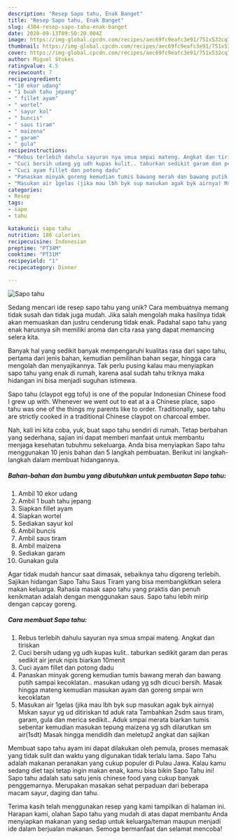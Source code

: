 ```yaml
---
description: "Resep Sapo tahu, Enak Banget"
title: "Resep Sapo tahu, Enak Banget"
slug: 4304-resep-sapo-tahu-enak-banget
date: 2020-09-13T09:50:20.004Z
image: https://img-global.cpcdn.com/recipes/aec69fc9eafc3e91/751x532cq70/sapo-tahu-foto-resep-utama.jpg
thumbnail: https://img-global.cpcdn.com/recipes/aec69fc9eafc3e91/751x532cq70/sapo-tahu-foto-resep-utama.jpg
cover: https://img-global.cpcdn.com/recipes/aec69fc9eafc3e91/751x532cq70/sapo-tahu-foto-resep-utama.jpg
author: Miguel Stokes
ratingvalue: 4.5
reviewcount: 7
recipeingredient:
- "10 ekor udang"
- "1 buah tahu jepang"
- " fillet ayam"
- " wortel"
- " sayur kol"
- " buncis"
- " saus tiram"
- " maizena"
- " garam"
- " gula"
recipeinstructions:
- "Rebus terlebih dahulu sayuran nya smua smpai mateng. Angkat dan tiriskan"
- "Cuci bersih udang yg udh kupas kulit.. taburkan sedikit garam dan peras sedikit air jeruk nipis biarkan 10menit"
- "Cuci ayam fillet dan potong dadu"
- "Panaskan minyak goreng kemudian tumis bawang merah dan bawang putih sampai kecoklatan.. masukan udang yg sdh dicuci bersih. Masak hingga mateng kemudian masukan ayam dan goreng smpai wrn kecoklatan"
- "Masukan air 1gelas (jika mau lbh byk sup masukan agak byk airnya) Mskan sayur yg ud ditiriskan td aduk rata Tambahkan 2sdm saus tiram, garam, gula dan merica sedikit.. Aduk smpai merata biarkan tumis sebentar kemudian masukan tepung maizena yg sdh dilarutkan sm air(1sdt) Masak hingga mendidih dan meletup2 angkat dan sajikan"
categories:
- Resep
tags:
- sapo
- tahu

katakunci: sapo tahu 
nutrition: 186 calories
recipecuisine: Indonesian
preptime: "PT34M"
cooktime: "PT31M"
recipeyield: "1"
recipecategory: Dinner

---
```



![Sapo tahu](https://img-global.cpcdn.com/recipes/aec69fc9eafc3e91/751x532cq70/sapo-tahu-foto-resep-utama.jpg)

Sedang mencari ide resep sapo tahu yang unik? Cara membuatnya memang tidak susah dan tidak juga mudah. Jika salah mengolah maka hasilnya tidak akan memuaskan dan justru cenderung tidak enak. Padahal sapo tahu yang enak harusnya sih memiliki aroma dan cita rasa yang dapat memancing selera kita.

Banyak hal yang sedikit banyak mempengaruhi kualitas rasa dari sapo tahu, pertama dari jenis bahan, kemudian pemilihan bahan segar, hingga cara mengolah dan menyajikannya. Tak perlu pusing kalau mau menyiapkan sapo tahu yang enak di rumah, karena asal sudah tahu triknya maka hidangan ini bisa menjadi suguhan istimewa.

Sapo tahu (claypot egg tofu) is one of the popular Indonesian Chinese food I grew up with. Whenever we went out to eat at a a Chinese place, sapo tahu was one of the things my parents like to order. Traditionally, sapo tahu are strictly cooked in a traditional Chinese claypot on charcoal ember.


Nah, kali ini kita coba, yuk, buat sapo tahu sendiri di rumah. Tetap berbahan yang sederhana, sajian ini dapat memberi manfaat untuk membantu menjaga kesehatan tubuhmu sekeluarga. Anda bisa menyiapkan Sapo tahu menggunakan 10 jenis bahan dan 5 langkah pembuatan. Berikut ini langkah-langkah dalam membuat hidangannya.

<!--inarticleads1-->

##### Bahan-bahan dan bumbu yang dibutuhkan untuk pembuatan Sapo tahu:

1. Ambil 10 ekor udang
1. Ambil 1 buah tahu jepang
1. Siapkan  fillet ayam
1. Siapkan  wortel
1. Sediakan  sayur kol
1. Ambil  buncis
1. Ambil  saus tiram
1. Ambil  maizena
1. Sediakan  garam
1. Gunakan  gula


Agar tidak mudah hancur saat dimasak, sebaiknya tahu digoreng terlebih. Sajikan hidangan Sapo Tahu Saus Tiram yang bisa membangkitkan selera makan keluarga. Rahasia masak sapo tahu yang praktis dan penuh kenikmatan adalah dengan menggunakan saus. Sapo tahu lebih mirip dengan capcay goreng. 

<!--inarticleads2-->

##### Cara membuat Sapo tahu:

1. Rebus terlebih dahulu sayuran nya smua smpai mateng. Angkat dan tiriskan
1. Cuci bersih udang yg udh kupas kulit.. taburkan sedikit garam dan peras sedikit air jeruk nipis biarkan 10menit
1. Cuci ayam fillet dan potong dadu
1. Panaskan minyak goreng kemudian tumis bawang merah dan bawang putih sampai kecoklatan.. masukan udang yg sdh dicuci bersih. Masak hingga mateng kemudian masukan ayam dan goreng smpai wrn kecoklatan
1. Masukan air 1gelas (jika mau lbh byk sup masukan agak byk airnya) Mskan sayur yg ud ditiriskan td aduk rata Tambahkan 2sdm saus tiram, garam, gula dan merica sedikit.. Aduk smpai merata biarkan tumis sebentar kemudian masukan tepung maizena yg sdh dilarutkan sm air(1sdt) Masak hingga mendidih dan meletup2 angkat dan sajikan


Membuat sapo tahu ayam ini dapat dilakukan oleh pemula, proses memasak yang tidak sulit dan waktu yang digunakan tidak terlalu lama. Sapo Tahu adalah makanan peranakan yang cukup populer di Pulau Jawa. Kalau kamu sedang diet tapi tetap ingin makan enak, kamu bisa bikin Sapo Tahu ini! Sapo tahu adalah satu satu jenis chinese food yang cukup banyak penggemarnya. Merupakan masakan sehat perpaduan dari beberapa macam sayur, daging dan tahu. 

Terima kasih telah menggunakan resep yang kami tampilkan di halaman ini. Harapan kami, olahan Sapo tahu yang mudah di atas dapat membantu Anda menyiapkan makanan yang sedap untuk keluarga/teman maupun menjadi ide dalam berjualan makanan. Semoga bermanfaat dan selamat mencoba!
